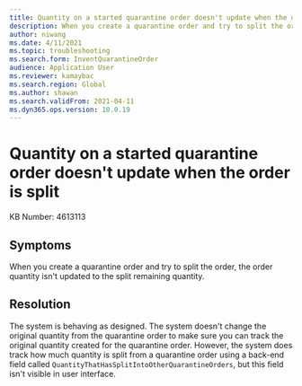 ```yaml
---
title: Quantity on a started quarantine order doesn't update when the order is split
description: When you create a quarantine order and try to split the order, the order quantity isn't updated to the split remaining quantity.
author: niwang
ms.date: 4/11/2021
ms.topic: troubleshooting
ms.search.form: InventQuarantineOrder
audience: Application User
ms.reviewer: kamaybac
ms.search.region: Global
ms.author: shawan
ms.search.validFrom: 2021-04-11
ms.dyn365.ops.version: 10.0.19
---
```


# Quantity on a started quarantine order doesn't update when the order is split

KB Number: 4613113

## Symptoms

When you create a quarantine order and try to split the order, the order quantity isn't updated to the split remaining quantity.

## Resolution

The system is behaving as designed. The system doesn't change the original quantity from the quarantine order to make sure you can track the original quantity created for the quarantine order. However, the system does track how much quantity is split from a quarantine order using a back-end field called `QuantityThatHasSplitIntoOtherQuarantineOrders`, but this field isn't visible in user interface.
